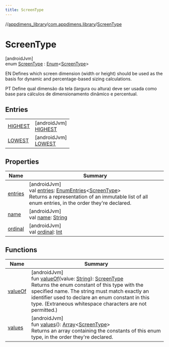 ```yaml
---
title: ScreenType
---
```

//[appdimens_library](../../../index.html)/[com.appdimens.library](../index.html)/[ScreenType](index.html)



# ScreenType



[androidJvm]\
enum [ScreenType](index.html) : [Enum](https://kotlinlang.org/api/core/kotlin-stdlib/kotlin/-enum/index.html)&lt;[ScreenType](index.html)&gt; 

EN Defines which screen dimension (width or height) should be used as the basis for dynamic and percentage-based sizing calculations.



PT Define qual dimensão da tela (largura ou altura) deve ser usada como base para cálculos de dimensionamento dinâmico e percentual.



## Entries


| | |
|---|---|
| [HIGHEST](-h-i-g-h-e-s-t/index.html) | [androidJvm]<br>[HIGHEST](-h-i-g-h-e-s-t/index.html) |
| [LOWEST](-l-o-w-e-s-t/index.html) | [androidJvm]<br>[LOWEST](-l-o-w-e-s-t/index.html) |


## Properties


| Name | Summary |
|---|---|
| [entries](entries.html) | [androidJvm]<br>val [entries](entries.html): [EnumEntries](https://kotlinlang.org/api/core/kotlin-stdlib/kotlin.enums/-enum-entries/index.html)&lt;[ScreenType](index.html)&gt;<br>Returns a representation of an immutable list of all enum entries, in the order they're declared. |
| [name](../-unit-type/-p-x/index.html#-372974862%2FProperties%2F1376941149) | [androidJvm]<br>val [name](../-unit-type/-p-x/index.html#-372974862%2FProperties%2F1376941149): [String](https://kotlinlang.org/api/core/kotlin-stdlib/kotlin/-string/index.html) |
| [ordinal](../-unit-type/-p-x/index.html#-739389684%2FProperties%2F1376941149) | [androidJvm]<br>val [ordinal](../-unit-type/-p-x/index.html#-739389684%2FProperties%2F1376941149): [Int](https://kotlinlang.org/api/core/kotlin-stdlib/kotlin/-int/index.html) |


## Functions


| Name | Summary |
|---|---|
| [valueOf](value-of.html) | [androidJvm]<br>fun [valueOf](value-of.html)(value: [String](https://kotlinlang.org/api/core/kotlin-stdlib/kotlin/-string/index.html)): [ScreenType](index.html)<br>Returns the enum constant of this type with the specified name. The string must match exactly an identifier used to declare an enum constant in this type. (Extraneous whitespace characters are not permitted.) |
| [values](values.html) | [androidJvm]<br>fun [values](values.html)(): [Array](https://kotlinlang.org/api/core/kotlin-stdlib/kotlin/-array/index.html)&lt;[ScreenType](index.html)&gt;<br>Returns an array containing the constants of this enum type, in the order they're declared. |
